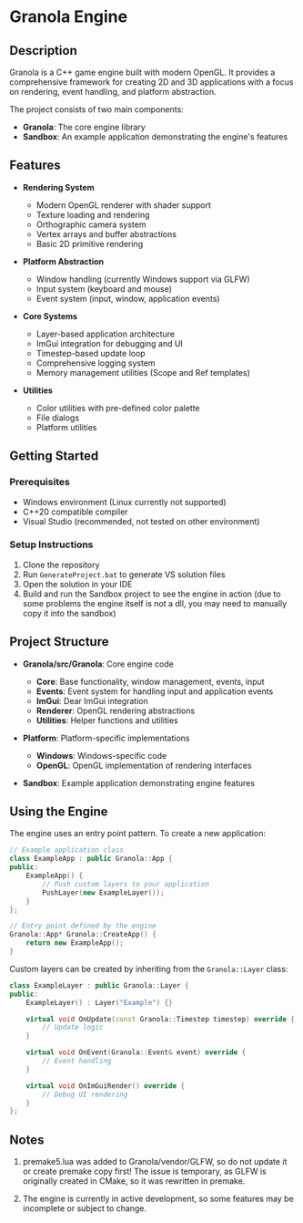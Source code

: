 # Granola Engine

## Description

Granola is a C++ game engine built with modern OpenGL. It provides a comprehensive framework for creating 2D and 3D applications with a focus on rendering, event handling, and platform abstraction.

The project consists of two main components:

- **Granola**: The core engine library
- **Sandbox**: An example application demonstrating the engine's features

## Features

- **Rendering System**

  - Modern OpenGL renderer with shader support
  - Texture loading and rendering
  - Orthographic camera system
  - Vertex arrays and buffer abstractions
  - Basic 2D primitive rendering

- **Platform Abstraction**

  - Window handling (currently Windows support via GLFW)
  - Input system (keyboard and mouse)
  - Event system (input, window, application events)

- **Core Systems**

  - Layer-based application architecture
  - ImGui integration for debugging and UI
  - Timestep-based update loop
  - Comprehensive logging system
  - Memory management utilities (Scope and Ref templates)

- **Utilities**
  - Color utilities with pre-defined color palette
  - File dialogs
  - Platform utilities

## Getting Started

### Prerequisites

- Windows environment (Linux currently not supported)
- C++20 compatible compiler
- Visual Studio (recommended, not tested on other environment)

### Setup Instructions

1. Clone the repository
2. Run `GenerateProject.bat` to generate VS solution files
3. Open the solution in your IDE
4. Build and run the Sandbox project to see the engine in action (due to some problems the engine itself is not a dll, you may need to manually copy it into the sandbox)

## Project Structure

- **Granola/src/Granola**: Core engine code

  - **Core**: Base functionality, window management, events, input
  - **Events**: Event system for handling input and application events
  - **ImGui**: Dear ImGui integration
  - **Renderer**: OpenGL rendering abstractions
  - **Utilities**: Helper functions and utilities

- **Platform**: Platform-specific implementations

  - **Windows**: Windows-specific code
  - **OpenGL**: OpenGL implementation of rendering interfaces

- **Sandbox**: Example application demonstrating engine features

## Using the Engine

The engine uses an entry point pattern. To create a new application:

```cpp
// Example application class
class ExampleApp : public Granola::App {
public:
    ExampleApp() {
        // Push custom layers to your application
        PushLayer(new ExampleLayer());
    }
};

// Entry point defined by the engine
Granola::App* Granola::CreateApp() {
    return new ExampleApp();
}
```

Custom layers can be created by inheriting from the `Granola::Layer` class:

```cpp
class ExampleLayer : public Granola::Layer {
public:
    ExampleLayer() : Layer("Example") {}

    virtual void OnUpdate(const Granola::Timestep timestep) override {
        // Update logic
    }

    virtual void OnEvent(Granola::Event& event) override {
        // Event handling
    }

    virtual void OnImGuiRender() override {
        // Debug UI rendering
    }
};
```

## Notes

1. premake5.lua was added to Granola/vendor/GLFW, so do not update it or create premake copy first!
   The issue is temporary, as GLFW is originally created in CMake, so it was rewritten in premake.

2. The engine is currently in active development, so some features may be incomplete or subject to change.

